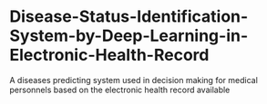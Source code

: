 # Disease-Status-Identification-System-by-Deep-Learning-in-Electronic-Health-Record
A  diseases predicting system used in decision making for medical personnels based on the electronic health record available 
